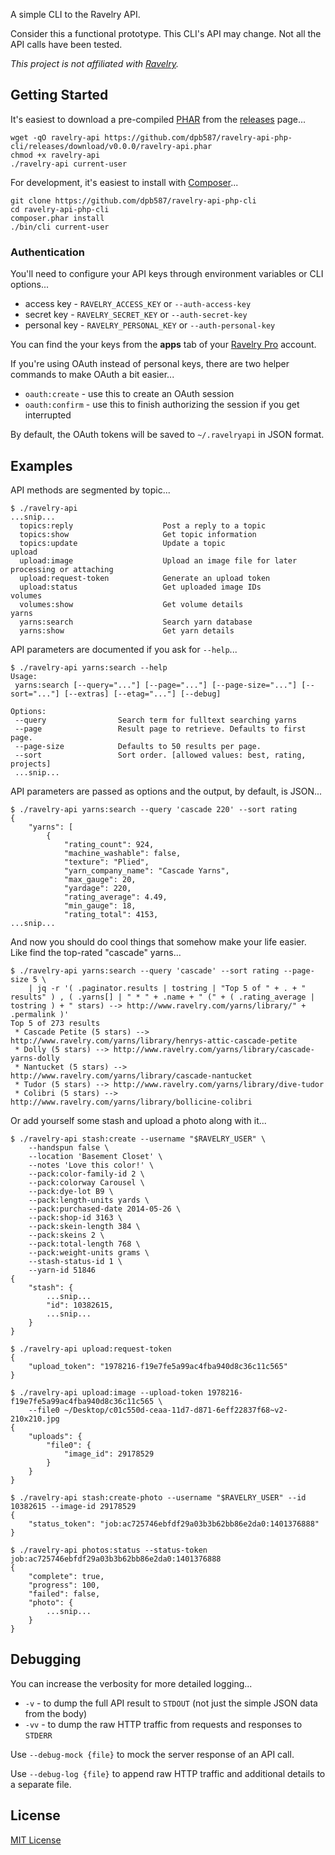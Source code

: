 A simple CLI to the Ravelry API.

Consider this a functional prototype. This CLI's API may change. Not all the API calls have been tested.

*This project is not affiliated with [Ravelry](http://www.ravelry.com/).*


## Getting Started

It's easiest to download a pre-compiled [PHAR](http://php.net/phar) from the [releases](https://github.com/dpb587/ravelry-api-php-cli/releases) page...

    wget -qO ravelry-api https://github.com/dpb587/ravelry-api-php-cli/releases/download/v0.0.0/ravelry-api.phar
    chmod +x ravelry-api
    ./ravelry-api current-user

For development, it's easiest to install with [Composer](https://getcomposer.org/)...

    git clone https://github.com/dpb587/ravelry-api-php-cli
    cd ravelry-api-php-cli
    composer.phar install
    ./bin/cli current-user


### Authentication

You'll need to configure your API keys through environment variables or CLI options...

 * access key - `RAVELRY_ACCESS_KEY` or `--auth-access-key`
 * secret key - `RAVELRY_SECRET_KEY` or `--auth-secret-key`
 * personal key - `RAVELRY_PERSONAL_KEY` or `--auth-personal-key`

You can find the your keys from the **apps** tab of your [Ravelry Pro](https://www.ravelry.com/pro) account.

If you're using OAuth instead of personal keys, there are two helper commands to make OAuth a bit easier...

 * `oauth:create` - use this to create an OAuth session
 * `oauth:confirm` - use this to finish authorizing the session if you get interrupted

By default, the OAuth tokens will be saved to `~/.ravelryapi` in JSON format.


## Examples

API methods are segmented by topic...

    $ ./ravelry-api
    ...snip...
      topics:reply                    Post a reply to a topic
      topics:show                     Get topic information
      topics:update                   Update a topic
    upload
      upload:image                    Upload an image file for later processing or attaching
      upload:request-token            Generate an upload token
      upload:status                   Get uploaded image IDs
    volumes
      volumes:show                    Get volume details
    yarns
      yarns:search                    Search yarn database
      yarns:show                      Get yarn details

API parameters are documented if you ask for `--help`...

    $ ./ravelry-api yarns:search --help
    Usage:
     yarns:search [--query="..."] [--page="..."] [--page-size="..."] [--sort="..."] [--extras] [--etag="..."] [--debug]

    Options:
     --query                Search term for fulltext searching yarns
     --page                 Result page to retrieve. Defaults to first page.
     --page-size            Defaults to 50 results per page.
     --sort                 Sort order. [allowed values: best, rating, projects]
     ...snip...

API parameters are passed as options and the output, by default, is JSON...

    $ ./ravelry-api yarns:search --query 'cascade 220' --sort rating
    {
        "yarns": [
            {
                "rating_count": 924,
                "machine_washable": false,
                "texture": "Plied",
                "yarn_company_name": "Cascade Yarns",
                "max_gauge": 20,
                "yardage": 220,
                "rating_average": 4.49,
                "min_gauge": 18,
                "rating_total": 4153,
    ...snip...

And now you should do cool things that somehow make your life easier. Like find the top-rated "cascade" yarns...

    $ ./ravelry-api yarns:search --query 'cascade' --sort rating --page-size 5 \
        | jq -r '( .paginator.results | tostring | "Top 5 of " + . + " results" ) , ( .yarns[] | " * " + .name + " (" + ( .rating_average | tostring ) + " stars) --> http://www.ravelry.com/yarns/library/" + .permalink )'
    Top 5 of 273 results
     * Cascade Petite (5 stars) --> http://www.ravelry.com/yarns/library/henrys-attic-cascade-petite
     * Dolly (5 stars) --> http://www.ravelry.com/yarns/library/cascade-yarns-dolly
     * Nantucket (5 stars) --> http://www.ravelry.com/yarns/library/cascade-nantucket
     * Tudor (5 stars) --> http://www.ravelry.com/yarns/library/dive-tudor
     * Colibri (5 stars) --> http://www.ravelry.com/yarns/library/bollicine-colibri

Or add yourself some stash and upload a photo along with it...

    $ ./ravelry-api stash:create --username "$RAVELRY_USER" \
        --handspun false \
        --location 'Basement Closet' \
        --notes 'Love this color!' \
        --pack:color-family-id 2 \
        --pack:colorway Carousel \
        --pack:dye-lot B9 \
        --pack:length-units yards \
        --pack:purchased-date 2014-05-26 \
        --pack:shop-id 3163 \
        --pack:skein-length 384 \
        --pack:skeins 2 \
        --pack:total-length 768 \
        --pack:weight-units grams \
        --stash-status-id 1 \
        --yarn-id 51846
    {
        "stash": {
            ...snip...
            "id": 10382615,
            ...snip...
        }
    }

    $ ./ravelry-api upload:request-token
    {
        "upload_token": "1978216-f19e7fe5a99ac4fba940d8c36c11c565"
    }

    $ ./ravelry-api upload:image --upload-token 1978216-f19e7fe5a99ac4fba940d8c36c11c565 \
        --file0 ~/Desktop/c01c550d-ceaa-11d7-d871-6eff22837f68~v2-210x210.jpg
    {
        "uploads": {
            "file0": {
                "image_id": 29178529
            }
        }
    }

    $ ./ravelry-api stash:create-photo --username "$RAVELRY_USER" --id 10382615 --image-id 29178529
    {
        "status_token": "job:ac725746ebfdf29a03b3b62bb86e2da0:1401376888"
    }

    $ ./ravelry-api photos:status --status-token job:ac725746ebfdf29a03b3b62bb86e2da0:1401376888
    {
        "complete": true,
        "progress": 100,
        "failed": false,
        "photo": {
            ...snip...
        }
    }


## Debugging

You can increase the verbosity for more detailed logging...

 * `-v` - to dump the full API result to `STDOUT` (not just the simple JSON data from the body)
 * `-vv` - to dump the raw HTTP traffic from requests and responses to `STDERR`

Use `--debug-mock {file}` to mock the server response of an API call.

Use `--debug-log {file}` to append raw HTTP traffic and additional details to a separate file.


## License

[MIT License](./LICENSE)
